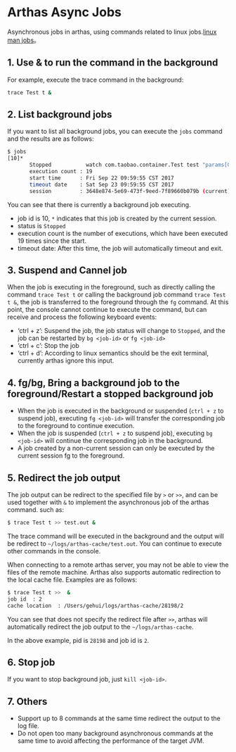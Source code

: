 Arthas Async Jobs
===

Asynchronous jobs in arthas, using commands related to linux jobs.[linux man jobs](http://man7.org/linux/man-pages/man1/jobs.1p.html)。


## 1. Use & to run the command in the background

For example, execute the trace command in the background:

```sh
trace Test t &  
```

## 2. List background jobs

If you want to list all background jobs, you can execute the `jobs` command and the results are as follows:


```sh
$ jobs
[10]*
       Stopped           watch com.taobao.container.Test test "params[0].{? #this.name == null }" -x 2
       execution count : 19
       start time      : Fri Sep 22 09:59:55 CST 2017
       timeout date    : Sat Sep 23 09:59:55 CST 2017
       session         : 3648e874-5e69-473f-9eed-7f89660b079b (current)
```

You can see that there is currently a background job executing.

* job id is 10, `*` indicates that this job is created by the current session.
* status is `Stopped`
* execution count is the number of executions, which have been executed 19 times since the start.
* timeout date: After this time, the job will automatically timeout and exit.

## 3. Suspend and Cannel job

When the job is executing in the foreground, such as directly calling the command `trace Test t` or calling the background job command `trace Test t &`, the job is transferred to the foreground through the `fg` command. At this point, the console cannot continue to execute the command, but can receive and process the following keyboard events:

* ‘ctrl + z’: Suspend the job, the job status will change to `Stopped`, and the job can be restarted by `bg <job-id>` or `fg <job-id>`
* ‘ctrl + c’: Stop the job
* ‘ctrl + d’: According to linux semantics should be the exit terminal, currently arthas ignore this input.



## 4. fg/bg, Bring a background job to the foreground/Restart a stopped background job

* When the job is executed in the background or suspended (`ctrl + z` to suspend job), executing `fg <job-id>` will transfer the corresponding job to the foreground to continue execution. 
* When the job is suspended (`ctrl + z` to suspend job), executing `bg <job-id>` will continue the corresponding job in the background.
* A job created by a non-current session can only be executed by the current session fg to the foreground.

## 5. Redirect the job output

The job output can be redirect to the specified file by `>` or `>>`, and can be used together with `&` to implement the asynchronous job of the arthas command. such as:

```sh
$ trace Test t >> test.out &
```

The trace command will be executed in the background and the output will be redirect to `~/logs/arthas-cache/test.out`. You can continue to execute other commands in the console.


When connecting to a remote arthas server, you may not be able to view the files of the remote machine. Arthas also supports automatic redirection to the local cache file. Examples are as follows:

```sh
$ trace Test t >>  &
job id  : 2
cache location  : /Users/gehui/logs/arthas-cache/28198/2
```

You can see that does not specify the redirect file after `>>`, arthas will automatically redirect the job output to the `~/logs/arthas-cache`.

In the above example, pid is `28198` and job id is `2`.

## 6. Stop job

If you want to stop background job, just `kill <job-id>`.

## 7. Others

* Support up to 8 commands at the same time redirect the output to the log file.
* Do not open too many background asynchronous commands at the same time to avoid affecting the performance of the target JVM.
